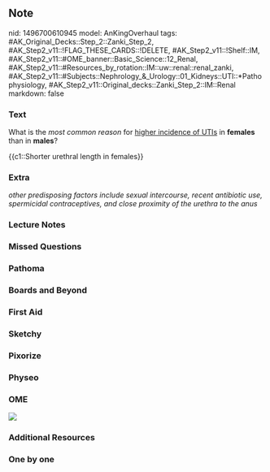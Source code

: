 ## Note
nid: 1496700610945
model: AnKingOverhaul
tags: #AK_Original_Decks::Step_2::Zanki_Step_2, #AK_Step2_v11::!FLAG_THESE_CARDS::!DELETE, #AK_Step2_v11::!Shelf::IM, #AK_Step2_v11::#OME_banner::Basic_Science::12_Renal, #AK_Step2_v11::#Resources_by_rotation::IM::uw::renal::renal_zanki, #AK_Step2_v11::#Subjects::Nephrology_&_Urology::01_Kidneys::UTI::*Pathophysiology, #AK_Step2_v11::Original_decks::Zanki_Step_2::IM::Renal
markdown: false

### Text
What is the <i>most common reason</i> for <u>higher incidence of
UTIs</u> in <b>females</b> than in <b>males</b>?
<div>
  {{c1::Shorter urethral length in females}}
</div>

### Extra
<i>other predisposing factors include sexual intercourse, recent
antibiotic use, spermicidal contraceptives, and close proximity of
the urethra to the anus</i>

### Lecture Notes


### Missed Questions


### Pathoma


### Boards and Beyond


### First Aid


### Sketchy


### Pixorize


### Physeo


### OME
<div class="ome-widget">
  <a href="https://onlinemeded.org/spa/renal?ref=anki"><img src=
  "_OME_AnkiFlashcards_Topic_4.png"></a>
</div>

### Additional Resources


### One by one


